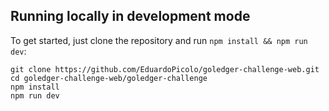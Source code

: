 ## Running locally in development mode

To get started, just clone the repository and run `npm install && npm run dev`:

    git clone https://github.com/EduardoPicolo/goledger-challenge-web.git
    cd goledger-challenge-web/goledger-challenge
    npm install
    npm run dev